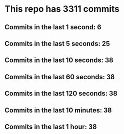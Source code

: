 # This repo has 3311 commits

## Commits in the last 1 second: 6
## Commits in the last 5 seconds: 25
## Commits in the last 10 seconds: 38
## Commits in the last 60 seconds: 38
## Commits in the last 120 seconds: 38
## Commits in the last 10 minutes: 38
## Commits in the last 1 hour: 38
